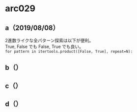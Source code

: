 # arc029

## a（2019/08/08）

2進数ライクな全パターン探索は以下が便利。  
True, False でも False, True でも良い。  
`for pattern in itertools.product([False, True], repeat=N):`

## b（）

## c（）

## d（）
